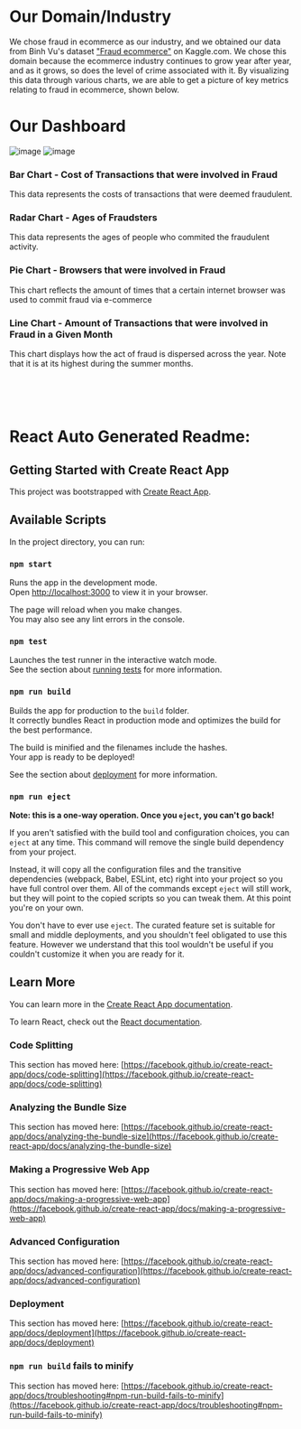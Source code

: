 # Our Domain/Industry
We chose fraud in ecommerce as our industry, and we obtained our data from Binh Vu's dataset ["Fraud ecommerce"](https://www.kaggle.com/vbinh002/fraud-ecommerce) on Kaggle.com.
We chose this domain because the ecommerce industry continues to grow year after year, and as it grows, so does the level of crime associated with it.
By visualizing this data through various charts, we are able to get a picture of key metrics relating to fraud in ecommerce, shown below.

# Our Dashboard
![image](https://user-images.githubusercontent.com/82720132/155858836-5eaacf3a-e770-4138-b699-e7714d81e89c.png)
![image](https://user-images.githubusercontent.com/82720132/155858838-f7fdbdd1-748d-4f33-85dc-5c4003f97d12.png)


### Bar Chart - Cost of Transactions that were involved in Fraud
This data represents the costs of transactions that were deemed fraudulent.
### Radar Chart - Ages of Fraudsters
This data represents the ages of people who commited the fraudulent activity.
### Pie Chart - Browsers that were involved in Fraud
This chart reflects the amount of times that a certain internet browser was used to commit fraud via e-commerce
### Line Chart - Amount of Transactions that were involved in Fraud in a Given Month
This chart displays how the act of fraud is dispersed across the year. Note that it is at its highest during the summer months.

<br /><br /><br />

# React Auto Generated Readme:

## Getting Started with Create React App

This project was bootstrapped with [Create React App](https://github.com/facebook/create-react-app).

## Available Scripts

In the project directory, you can run:

### `npm start`

Runs the app in the development mode.\
Open [http://localhost:3000](http://localhost:3000) to view it in your browser.

The page will reload when you make changes.\
You may also see any lint errors in the console.

### `npm test`

Launches the test runner in the interactive watch mode.\
See the section about [running tests](https://facebook.github.io/create-react-app/docs/running-tests) for more information.

### `npm run build`

Builds the app for production to the `build` folder.\
It correctly bundles React in production mode and optimizes the build for the best performance.

The build is minified and the filenames include the hashes.\
Your app is ready to be deployed!

See the section about [deployment](https://facebook.github.io/create-react-app/docs/deployment) for more information.

### `npm run eject`

**Note: this is a one-way operation. Once you `eject`, you can't go back!**

If you aren't satisfied with the build tool and configuration choices, you can `eject` at any time. This command will remove the single build dependency from your project.

Instead, it will copy all the configuration files and the transitive dependencies (webpack, Babel, ESLint, etc) right into your project so you have full control over them. All of the commands except `eject` will still work, but they will point to the copied scripts so you can tweak them. At this point you're on your own.

You don't have to ever use `eject`. The curated feature set is suitable for small and middle deployments, and you shouldn't feel obligated to use this feature. However we understand that this tool wouldn't be useful if you couldn't customize it when you are ready for it.

## Learn More

You can learn more in the [Create React App documentation](https://facebook.github.io/create-react-app/docs/getting-started).

To learn React, check out the [React documentation](https://reactjs.org/).

### Code Splitting

This section has moved here: [https://facebook.github.io/create-react-app/docs/code-splitting](https://facebook.github.io/create-react-app/docs/code-splitting)

### Analyzing the Bundle Size

This section has moved here: [https://facebook.github.io/create-react-app/docs/analyzing-the-bundle-size](https://facebook.github.io/create-react-app/docs/analyzing-the-bundle-size)

### Making a Progressive Web App

This section has moved here: [https://facebook.github.io/create-react-app/docs/making-a-progressive-web-app](https://facebook.github.io/create-react-app/docs/making-a-progressive-web-app)

### Advanced Configuration

This section has moved here: [https://facebook.github.io/create-react-app/docs/advanced-configuration](https://facebook.github.io/create-react-app/docs/advanced-configuration)

### Deployment

This section has moved here: [https://facebook.github.io/create-react-app/docs/deployment](https://facebook.github.io/create-react-app/docs/deployment)

### `npm run build` fails to minify

This section has moved here: [https://facebook.github.io/create-react-app/docs/troubleshooting#npm-run-build-fails-to-minify](https://facebook.github.io/create-react-app/docs/troubleshooting#npm-run-build-fails-to-minify)

